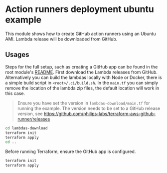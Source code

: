 # Action runners deployment ubuntu example

This module shows how to create GitHub action runners using an Ubuntu AMI. Lambda release will be downloaded from GitHub.

## Usages

Steps for the full setup, such as creating a GitHub app can be found in the root module's [README](../../README.md). First download the Lambda releases from GitHub. Alternatively you can build the lambdas locally with Node or Docker, there is a simple build script in `<root>/.ci/build.sh`. In the `main.tf` you can simply remove the location of the lambda zip files, the default location will work in this case.

> Ensure you have set the version in `lambdas-download/main.tf` for running the example. The version needs to be set to a GitHub release version, see https://github.com/philips-labs/terraform-aws-github-runner/releases


```bash
cd lambdas-download
terraform init
terraform apply
cd ..
```

Before running Terraform, ensure the GitHub app is configured.

```bash
terraform init
terraform apply
```

